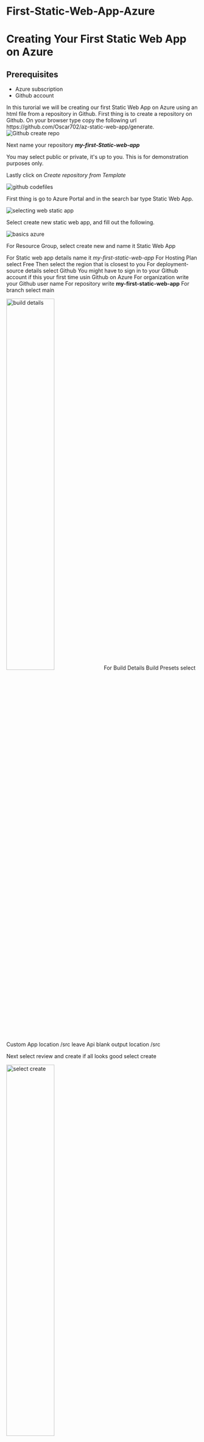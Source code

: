# First-Static-Web-App-Azure
<H1> Creating Your First Static Web App on Azure </H1>
  
  <H2>Prerequisites</H2>
  <ul>
  <li>Azure subscription </li>
  <li> Github account </li></ul>
  
  <p> In this turorial we will be creating our first Static Web App on Azure using an html file from a repository in Github.
  First thing is to create a repository on Github. On your browser type copy the following url
   https://github.com/Oscar702/az-static-web-app/generate.
  
  
  <img src="https://i.imgur.com/rzW9oO1.png" alt="Github create repo"/>
  
  Next name your repository <strong><em>my-first-Static-web-app</em></strong>
  
  
  You may select public or private, it's up to you. This is for demonstration purposes only.
  
  Lastly click on <em>Create repository from Template</em>
  
  <img src="https://i.imgur.com/PvXQRQX.png" alt="github codefiles"/>
  
  First thing is go to Azure Portal and in the search bar type Static Web App. 
  
  <img src="https://i.imgur.com/fg33q65.png" alt="selecting web static app" />
  
  Select create new static web app, and fill out the following.
  
  <img src="https://i.imgur.com/rgv28rA.png" alt="basics azure"/>
  
  For Resource Group, select create new and name it Static Web App
  
  For Static web app details name it <em>my-first-static-web-app</em>
  For Hosting Plan select Free
  Then select the region that is closest to you
  For deployment-source details select Github
  You might have to sign in to your Github account if this your first time usin Github on Azure
  For organization write your Github user name
  For repository write <strong>my-first-static-web-app</strong>
  For branch select main
  
  
  
  <img src="https://i.imgur.com/HnaOYHR.png" height="50%" width="50%"  alt="build details"/>
  For Build Details 
  Build Presets select Custom
  App location /src
  leave Api blank
  output location /src
  
  
  
  
  Next select review and create
  if all looks good select create
  
  
 <img src="https://i.imgur.com/hA4J7rD.png" height="50%" width="50%"  alt="select create"/>
  
  
  Once deployment is complete select resource
  
  
  <img src="https://i.imgur.com/tYGOK2p.png" height="80%" width="80%"  alt="deployment complete"/>
  
  Next you will see the URL that Azure has created for you, click on the URL
  
  <img src="https://i.imgur.com/YlDzRhH.png" alt="selectURL"/>
  
  Once you click on the URL it should open a new tab and will have something similiar like in the image below
  
  <img src="https://i.imgur.com/cuwQupn.png" height="60%" width="60%"  alt="poem"/>
  
  Congratulations on creating your first static web page on azure. 
  as you can see Azure generate a domain name for us, but it is possible to have you own custom domain. First you you will have to purchase a domain name a domain registrar such as Godaddy.com or CheapNames.com Next I suggest you follow visit the following link to see how you can have your preferred domain name on an Azure static web page. https://learn.microsoft.com/en-us/azure/static-web-apps/custom-domain?tabs=azure-dns&WT.mc_id=javascript-17844-cxa.
  
  Well that is it for this tutorial, if you do not wish to keep your static web app I suggest you delete your entire resource group so you do not accrue any charges.
  
  
  
  
  
 
